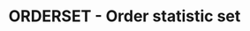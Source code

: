 ---
layout: post
title:  "ORDERSET - Order statistic set"
categories: [data-structure, bst]
code: ORDERSET
src: ORDERSET.cpp
---